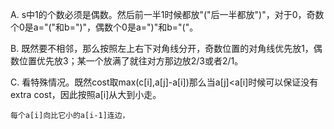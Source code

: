 A. s中1的个数必须是偶数。然后前一半1时候都放"("后一半都放")"，对于0，奇数个0是a="("和b=")"，偶数个0是a=")"和b="("。

B. 既然要不相邻，那么按照左上右下对角线分开，奇数位置的对角线优先放1，偶数位置优先放3；某一个放满了就往对方那边放2/3或者2/1。

C. 看特殊情况。既然cost取max(c[i],a[j]-a[i])那么当a[j]<a[i]时候可以保证没有extra cost，因此按照a[i]从大到小走。

    每个a[i]向比它小的a[i-1]连边，
